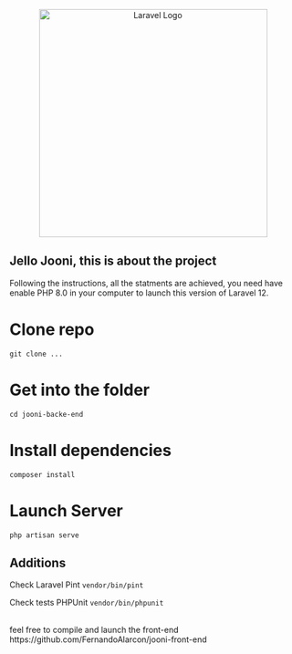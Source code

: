 <p align="center"><a href="https://laravel.com" target="_blank"><img src="https://raw.githubusercontent.com/laravel/art/master/logo-lockup/5%20SVG/2%20CMYK/1%20Full%20Color/laravel-logolockup-cmyk-red.svg" width="400" alt="Laravel Logo"></a></p>
 
</p>

## Jello Jooni, this is about the project

Following the instructions, all the statments are achieved, you need have enable PHP 8.0 in your computer to launch this version of Laravel 12.
 
# Clone repo
```git clone ...```
<br/>
# Get into the folder
```cd jooni-backe-end```
<br/>
# Install dependencies
```composer install```
<br/>
# Launch Server
```php artisan serve```

## Additions

Check Laravel Pint
```vendor/bin/pint```
<br/>

Check tests PHPUnit
```vendor/bin/phpunit```


<br/>
feel free to compile and launch the front-end
https://github.com/FernandoAlarcon/jooni-front-end
 
